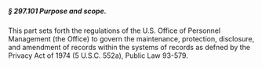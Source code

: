 ##### § 297.101 Purpose and scope. #####

This part sets forth the regulations of the U.S. Office of Personnel Management (the Office) to govern the maintenance, protection, disclosure, and amendment of records within the systems of records as defned by the Privacy Act of 1974 (5 U.S.C. 552a), Public Law 93-579.